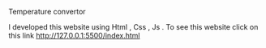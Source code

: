Temperature convertor

I developed this website using Html , Css , Js . To see this website click on this link http://127.0.0.1:5500/index.html
